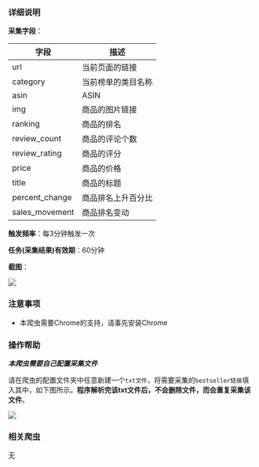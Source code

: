 ### 详细说明

**采集字段**：

| 字段  | 描述  |
| ------------ | ------------ |
| url  | 当前页面的链接 |
| category  | 当前榜单的类目名称  |
|  asin | ASIN  |
| img  | 商品的图片链接  |
| ranking | 商品的排名  |
|  review_count |  商品的评论个数 |
|  review_rating | 商品的评分  |
| price  | 商品的价格  |
| title  |  商品的标题 |
| percent_change  |  商品排名上升百分比 |
| sales_movement  |  商品排名变动 |


**触发频率**：每3分钟触发一次

**任务(采集结果)有效期**：60分钟

**截图**：

![](https://raw.githubusercontent.com/zebra-cl/winspider-spiders/master/docs/images/20180702085357.png)

### 注意事项

- 本爬虫需要Chrome的支持，请事先安装Chrome

### 操作帮助

***本爬虫需要自己配置采集文件***

请在爬虫的配置文件夹中任意新建一个`txt文件`，将需要采集的`bestseller链接`填入其中，如下图所示。**程序解析完该txt文件后，不会删除文件，而会重复采集该文件**。

![](https://raw.githubusercontent.com/zebra-cl/winspider-spiders/master/docs/images/20180702085328.png)

### 相关爬虫
无